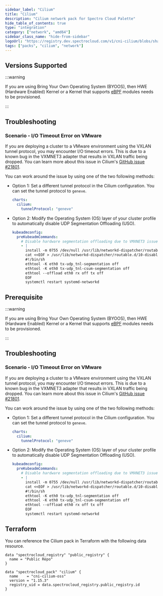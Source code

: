 ```yaml
---
sidebar_label: "Cilium"
title: "Cilium"
description: "Cilium network pack for Spectro Cloud Palette"
hide_table_of_contents: true
type: "integration"
category: ["network", "amd64"]
sidebar_class_name: "hide-from-sidebar"
logoUrl: "https://registry.dev.spectrocloud.com/v1/cni-cilium/blobs/sha256:dbc239ac739ea2939ef41dd0743b82281bc82c360326cd7c536f73f0053e2cd2?type=image.webp"
tags: ["packs", "cilium", "network"]
---
```


## Versions Supported

<Tabs queryString="parent">
<TabItem label="1.15.x" value="1.15.x">

:::warning

If you are using Bring Your Own Operating System (BYOOS), then HWE (Hardware Enabled) Kernel or a Kernel that supports
[eBPF](https://ebpf.io/) modules needs to be provisioned.

:::

## Troubleshooting

### Scenario - I/O Timeout Error on VMware

If you are deploying a cluster to a VMware environment using the VXLAN tunnel protocol, you may encounter I/O timeout
errors. This is due to a known bug in the VXMNET3 adapter that results in VXLAN traffic being dropped. You can learn
more about this issue in Cilium's [GitHub issue #21801](https://github.com/cilium/cilium/issues/21801).

You can work around the issue by using one of the two following methods:

- Option 1: Set a different tunnel protocol in the Cilium configuration. You can set the tunnel protocol to `geneve`.

  ```yaml
  charts:
    cilium:
      tunnelProtocol: "geneve"
  ```

- Option 2: Modify the Operating System (OS) layer of your cluster profile to automatically disable UDP Segmentation
  Offloading (USO).

  ```yaml
  kubeadmconfig:
    preKubeadmCommands:
      # Disable hardware segmentation offloading due to VMXNET3 issue
      - |
        install -m 0755 /dev/null /usr/lib/networkd-dispatcher/routable.d/10-disable-offloading
        cat <<EOF > /usr/lib/networkd-dispatcher/routable.d/10-disable-offloading
        #!/bin/sh
        ethtool -K eth0 tx-udp_tnl-segmentation off
        ethtool -K eth0 tx-udp_tnl-csum-segmentation off
        ethtool --offload eth0 rx off tx off
        EOF
        systemctl restart systemd-networkd
  ```

</TabItem>

<TabItem label="1.14.x" value="1.14.x">

## Prerequisite

:::warning

If you are using Bring Your Own Operating System (BYOOS), then HWE (Hardware Enabled) Kernel or a Kernel that supports
[eBPF](https://ebpf.io/) modules needs to be provisioned.

:::

## Troubleshooting

### Scenario - I/O Timeout Error on VMware

If you are deploying a cluster to a VMware environment using the VXLAN tunnel protocol, you may encounter I/O timeout
errors. This is due to a known bug in the VXMNET3 adapter that results in VXLAN traffic being dropped. You can learn
more about this issue in Cilium's [GitHub issue #21801](https://github.com/cilium/cilium/issues/21801).

You can work around the issue by using one of the two following methods:

- Option 1: Set a different tunnel protocol in the Cilium configuration. You can set the tunnel protocol to `geneve`.

  ```yaml
  charts:
    cilium:
      tunnelProtocol: "geneve"
  ```

- Option 2: Modify the Operating System (OS) layer of your cluster profile to automatically disable UDP Segmentation
  Offloading (USO).

  ```yaml
  kubeadmconfig:
    preKubeadmCommands:
      # Disable hardware segmentation offloading due to VMXNET3 issue
      - |
        install -m 0755 /dev/null /usr/lib/networkd-dispatcher/routable.d/10-disable-offloading
        cat <<EOF > /usr/lib/networkd-dispatcher/routable.d/10-disable-offloading
        #!/bin/sh
        ethtool -K eth0 tx-udp_tnl-segmentation off
        ethtool -K eth0 tx-udp_tnl-csum-segmentation off
        ethtool --offload eth0 rx off tx off
        EOF
        systemctl restart systemd-networkd
  ```

</TabItem>

</Tabs>

## Terraform

You can reference the Cilium pack in Terraform with the following data resource.

```hcl
data "spectrocloud_registry" "public_registry" {
  name = "Public Repo"
}

data "spectrocloud_pack" "cilium" {
  name    = "cni-cilium-oss"
  version = "1.15.3"
  registry_uid = data.spectrocloud_registry.public_registry.id
}
```
